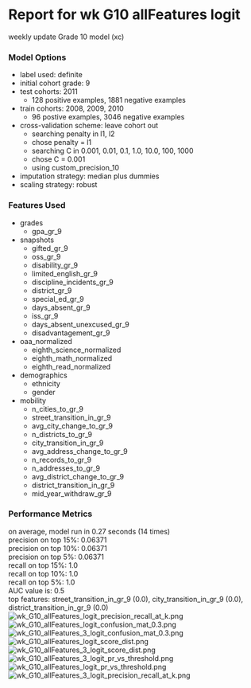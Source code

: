 # Report for wk G10 allFeatures logit
weekly update Grade 10 model (xc)

### Model Options
* label used: definite
* initial cohort grade: 9
* test cohorts: 2011
	 * 128 positive examples, 1881 negative examples
* train cohorts: 2008, 2009, 2010
	 * 96 postive examples, 3046 negative examples
* cross-validation scheme: leave cohort out
	 * searching penalty in l1, l2
	 * chose penalty = l1
	 * searching C in 0.001, 0.01, 0.1, 1.0, 10.0, 100, 1000
	 * chose C = 0.001
	 * using custom_precision_10
* imputation strategy: median plus dummies
* scaling strategy: robust

### Features Used
* grades
	 * gpa_gr_9
* snapshots
	 * gifted_gr_9
	 * oss_gr_9
	 * disability_gr_9
	 * limited_english_gr_9
	 * discipline_incidents_gr_9
	 * district_gr_9
	 * special_ed_gr_9
	 * days_absent_gr_9
	 * iss_gr_9
	 * days_absent_unexcused_gr_9
	 * disadvantagement_gr_9
* oaa_normalized
	 * eighth_science_normalized
	 * eighth_math_normalized
	 * eighth_read_normalized
* demographics
	 * ethnicity
	 * gender
* mobility
	 * n_cities_to_gr_9
	 * street_transition_in_gr_9
	 * avg_city_change_to_gr_9
	 * n_districts_to_gr_9
	 * city_transition_in_gr_9
	 * avg_address_change_to_gr_9
	 * n_records_to_gr_9
	 * n_addresses_to_gr_9
	 * avg_district_change_to_gr_9
	 * district_transition_in_gr_9
	 * mid_year_withdraw_gr_9

### Performance Metrics
on average, model run in 0.27 seconds (14 times) <br/>precision on top 15%: 0.06371 <br/>precision on top 10%: 0.06371 <br/>precision on top 5%: 0.06371 <br/>recall on top 15%: 1.0 <br/>recall on top 10%: 1.0 <br/>recall on top 5%: 1.0 <br/>AUC value is: 0.5 <br/>top features: street_transition_in_gr_9 (0.0), city_transition_in_gr_9 (0.0), district_transition_in_gr_9 (0.0)
![wk_G10_allFeatures_logit_precision_recall_at_k.png](figs/wk_G10_allFeatures_logit_precision_recall_at_k.png)
![wk_G10_allFeatures_logit_confusion_mat_0.3.png](figs/wk_G10_allFeatures_logit_confusion_mat_0.3.png)
![wk_G10_allFeatures_3_logit_confusion_mat_0.3.png](figs/wk_G10_allFeatures_3_logit_confusion_mat_0.3.png)
![wk_G10_allFeatures_logit_score_dist.png](figs/wk_G10_allFeatures_logit_score_dist.png)
![wk_G10_allFeatures_3_logit_score_dist.png](figs/wk_G10_allFeatures_3_logit_score_dist.png)
![wk_G10_allFeatures_3_logit_pr_vs_threshold.png](figs/wk_G10_allFeatures_3_logit_pr_vs_threshold.png)
![wk_G10_allFeatures_logit_pr_vs_threshold.png](figs/wk_G10_allFeatures_logit_pr_vs_threshold.png)
![wk_G10_allFeatures_3_logit_precision_recall_at_k.png](figs/wk_G10_allFeatures_3_logit_precision_recall_at_k.png)
